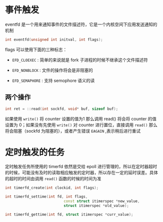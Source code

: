 # 事件触发

eventfd 是一个用来通知事件的文件描述符，它是一个内核空间下应用发送通知的机制

```c++
int eventfd(unsigned int initval, int flags);
```

flags 可以使用下面的三种标志：

* ```EFD_CLOEXEC``` : 简单的来说就是 fork 子进程的时候不继承这个文件描述符

* ```EFD_NONBLOCK``` : 文件的操作将会是非阻塞的

* ```EFD_SEMAPHORE``` : 支持 semophore 语义的读


## 两个操作

```c++
int ret = ::read(int sockfd, void* buf, sizeof buf);
```

如果使用 ```write()``` 将 counter 设置的值为1 那么调用 read() 将会将 counter 的值设置为 0；如果没有先使用 ```write()``` 对 counter 进行置位，直接调用 ```read()``` 那么将会阻塞（sockfd 为阻塞的），或者产生错误 ```EAGAIN``` ,表示稍后进行重试


# 定时触发的任务

定时触发任务所使用的 timerfd 依然是交给 epoll 进行管理的，所以在定时器超时的时候，可能没有及时的读取相应触发的定时器，所以存在一定的延时误差。具体的超时的时间由调用 ```read()``` 函数的时候的时间为准

```c++
int timerfd_create(int clockid, int flags);

int timerfd_settime(int fd, int flags,
                           const struct itimerspec *new_value,
                           struct itimerspec *old_value);

int timerfd_gettime(int fd, struct itimerspec *curr_value);
```

